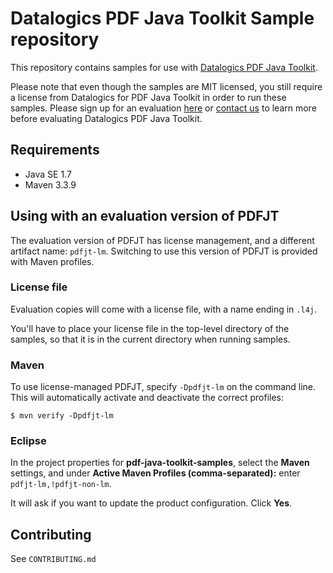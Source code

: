 # Datalogics PDF Java Toolkit Sample repository

This repository contains samples for use with [Datalogics PDF Java Toolkit](http://www.datalogics.com/products/pdf/pdfjavatoolkit/).

Please note that even though the samples are MIT licensed, you still require
a license from Datalogics for PDF Java Toolkit in order to run these samples. Please
sign up for an evaluation [here](http://www.datalogics.com/products/pdf/pdfjavatoolkit/eval/)
or [contact us](http://www.datalogics.com/company/contact-us/) to learn more before
evaluating Datalogics PDF Java Toolkit.

## Requirements

* Java SE 1.7
* Maven 3.3.9

## Using with an evaluation version of PDFJT

The evaluation version of PDFJT has license management, and a different artifact name: ``pdfjt-lm``. Switching to use this version of PDFJT is provided with Maven profiles.

### License file

Evaluation copies will come with a license file, with a name ending in ``.l4j``.

You'll have to place your license file in the top-level directory of the samples, so that it is in the current directory when running samples.

### Maven

To use license-managed PDFJT, specify ``-Dpdfjt-lm`` on the command line. This will automatically activate and deactivate the correct profiles:

```
$ mvn verify -Dpdfjt-lm
```

### Eclipse

In the project properties for **pdf-java-toolkit-samples**, select the **Maven** settings, and under **Active Maven Profiles (comma-separated):** enter ``pdfjt-lm,!pdfjt-non-lm``.

It will ask if you want to update the product configuration. Click **Yes**.

## Contributing

See ``CONTRIBUTING.md``
